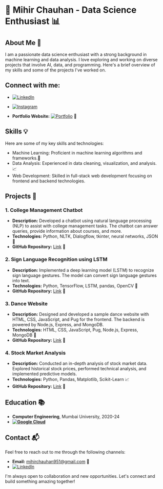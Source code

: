 # 🚀 Mihir Chauhan - Data Science Enthusiast 📊

## About Me 👋
I am a passionate data science enthusiast with a strong background in machine learning and data analysis. I love exploring and working on diverse projects that involve AI, data, and programming. Here's a brief overview of my skills and some of the projects I've worked on.

## Connect with me:
- [![LinkedIn](https://img.shields.io/badge/linkedin-%230077B5.svg?style=for-the-badge&logo=linkedin&logoColor=white)](https://www.linkedin.com/in/mihir-chauhan-017518208/)
- [![Instagram](https://img.shields.io/badge/Instagram-%23E4405F.svg?style=for-the-badge&logo=Instagram&logoColor=white)](https://www.instagram.com/_mihir__chauhan_/)

- **Portfolio Website:** [![Portfolio](https://img.shields.io/badge/Portfolio-%2312100E.svg?style=for-the-badge)](https://mihirchauhan0709.github.io/Mihir_Chauhan10/) 🔗

## Skills 💡
Here are some of my key skills and technologies:
- Machine Learning: Proficient in machine learning algorithms and frameworks.🤖
- Data Analysis: Experienced in data cleaning, visualization, and analysis.📈
- Web Development: Skilled in full-stack web development focusing on frontend and backend technologies.

## Projects 🚧

### 1. College Management Chatbot
- **Description:** Developed a chatbot using natural language processing (NLP) to assist with college management tasks. The chatbot can answer queries, provide information about courses, and more.
- **Technologies:** Python, NLTK, Dialogflow, tkinter, neural networks, JSON 🐍
- **GitHub Repository:** [Link](https://github.com/Mihirchauhan0709/chatbot-for-collage-management) 🔗

### 2. Sign Language Recognition using LSTM
- **Description:** Implemented a deep learning model (LSTM) to recognize sign language gestures. The model can convert sign language gestures into text.
- **Technologies:** Python, TensorFlow, LSTM, pandas, OpenCV 🧠
- **GitHub Repository:** [Link](https://github.com/Mihirchauhan0709/Sign-language-recognition) 🔗

### 3. Dance Website
- **Description:** Designed and developed a sample dance website with HTML, CSS, JavaScript, and Pug for the frontend. The backend is powered by Node.js, Express, and MongoDB.
- **Technologies:** HTML, CSS, JavaScript, Pug, Node.js, Express, MongoDB 💃
- **GitHub Repository:** [Link](https://github.com/Mihirchauhan0709/SampleDanceWebsite) 🔗

### 4. Stock Market Analysis
- **Description:** Conducted an in-depth analysis of stock market data. Explored historical stock prices, performed technical analysis, and implemented predictive models.
- **Technologies:** Python, Pandas, Matplotlib, Scikit-Learn 📈
- **GitHub Repository:** [Link](https://github.com/Mihirchauhan0709/Stock-Market-analysis) 🔗

## Education 📚
- **Computer Engineering**, Mumbai University, 2020-24
- **[![Google Cloud](https://img.shields.io/badge/GoogleCloud-%234285F4.svg?style=for-the-badge&logo=google-cloud&logoColor=white)](https://googlecloud.qwiklabs.com/public_profiles/f4a0a0fd-5ea0-44d9-8734-b180faa9f1b9)**


## Contact 📬
Feel free to reach out to me through the following channels:
- **Email:** mihirchauhan951@gmail.com 📧
-  [![LinkedIn](https://img.shields.io/badge/linkedin-%230077B5.svg?style=for-the-badge&logo=linkedin&logoColor=white)](https://www.linkedin.com/in/mihir-chauhan-017518208/)

I'm always open to collaboration and new opportunities. Let's connect and build something amazing together!


<!--
**Mihirchauhan0709/Mihirchauhan0709** is a ✨ _special_ ✨ repository because its `README.md` (this file) appears on your GitHub profile.

Here are some ideas to get you started:

- 🔭 I’m currently working on ...
- 🌱 I’m currently learning ...
- 👯 I’m looking to collaborate on ...
- 🤔 I’m looking for help with ...
- 💬 Ask me about ...
- 📫 How to reach me: ...
- 😄 Pronouns: ...
- ⚡ Fun fact: ...
-->
